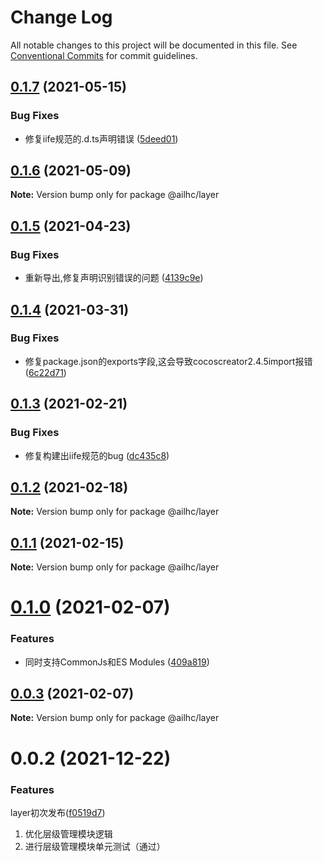 # Change Log

All notable changes to this project will be documented in this file.
See [Conventional Commits](https://conventionalcommits.org) for commit guidelines.

## [0.1.7](https://github.com/AILHC/EasyGameFrameworkOpen/compare/@ailhc/layer@0.1.6...@ailhc/layer@0.1.7) (2021-05-15)


### Bug Fixes

* 修复iife规范的.d.ts声明错误 ([5deed01](https://github.com/AILHC/EasyGameFrameworkOpen/commit/5deed01795ca4abab2bbafbb7b55664d4d23be8f))





## [0.1.6](https://github.com/AILHC/EasyGameFrameworkOpen/compare/@ailhc/layer@0.1.5...@ailhc/layer@0.1.6) (2021-05-09)

**Note:** Version bump only for package @ailhc/layer





## [0.1.5](https://github.com/AILHC/EasyGameFrameworkOpen/compare/@ailhc/layer@0.1.4...@ailhc/layer@0.1.5) (2021-04-23)


### Bug Fixes

* 重新导出,修复声明识别错误的问题 ([4139c9e](https://github.com/AILHC/EasyGameFrameworkOpen/commit/4139c9ece90ef11d12374a42065bf89ebe44d053))





## [0.1.4](https://github.com/AILHC/EasyGameFrameworkOpen/compare/@ailhc/layer@0.1.3...@ailhc/layer@0.1.4) (2021-03-31)


### Bug Fixes

* 修复package.json的exports字段,这会导致cocoscreator2.4.5import报错 ([6c22d71](https://github.com/AILHC/EasyGameFrameworkOpen/commit/6c22d71f6f32ec566b95e7b299ec91e732e99585))





## [0.1.3](https://github.com/AILHC/EasyGameFrameworkOpen/compare/@ailhc/layer@0.1.2...@ailhc/layer@0.1.3) (2021-02-21)


### Bug Fixes

* 修复构建出iife规范的bug ([dc435c8](https://github.com/AILHC/EasyGameFrameworkOpen/commit/dc435c8ed264447b8a80263e7d157b1576c414b3))





## [0.1.2](https://github.com/AILHC/EasyGameFrameworkOpen/compare/@ailhc/layer@0.1.1...@ailhc/layer@0.1.2) (2021-02-18)

**Note:** Version bump only for package @ailhc/layer





## [0.1.1](https://github.com/AILHC/EasyGameFrameworkOpen/compare/@ailhc/layer@0.1.0...@ailhc/layer@0.1.1) (2021-02-15)

**Note:** Version bump only for package @ailhc/layer





# [0.1.0](https://github.com/AILHC/EasyGameFrameworkOpen/compare/@ailhc/layer@0.0.3...@ailhc/layer@0.1.0) (2021-02-07)


### Features

* 同时支持CommonJs和ES Modules ([409a819](https://github.com/AILHC/EasyGameFrameworkOpen/commit/409a819cfca6808a4070abcbc8acc80a2caf1c84))





## [0.0.3](https://github.com/AILHC/EasyGameFrameworkOpen/compare/@ailhc/layer@0.0.2...@ailhc/layer@0.0.3) (2021-02-07)

**Note:** Version bump only for package @ailhc/layer





# 0.0.2 (2021-12-22)

### Features
layer初次发布([f0519d7](https://github.com/AILHC/EasyGameFrameworkOpen/commit/f0519d7744b8131bea5ee73175b35609b48252f2))
1. 优化层级管理模块逻辑
2. 进行层级管理模块单元测试（通过）
